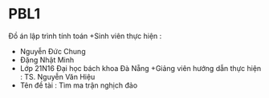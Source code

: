 # PBL1
Đồ án lập trình tính toán
+Sinh viên thực hiện :
 + Nguyễn Đức Chung
 + Đặng Nhật Minh
 + Lớp 21N16 Đại học bách khoa Đà Nẵng
  +Giảng viên hướng dẫn thực hiện :
  TS. Nguyễn Văn Hiệu
+ Tên đề tài : Tìm ma trận nghịch đảo
 
